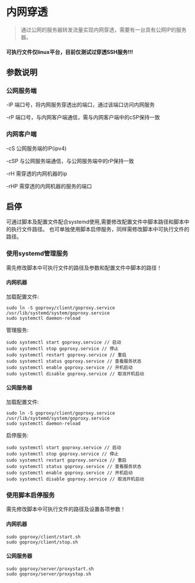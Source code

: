# 内网穿透
> 通过公网的服务器转发流量实现内网穿透，需要有一台具有公网IP的服务器。
#### 可执行文件仅linux平台，目前仅测试过穿透SSH服务!!!
## 参数说明
### 公网服务端

-lP 端口号，将内网服务穿透出的端口，通过该端口访问内网服务

-rP 端口号，与内网客户端通信，需与内网客户端中的cSP保持一致
### 内网客户端

-cS 公网服务端的IP(ipv4)

-cSP 与公网服务端通信，与公网服务端中的rP保持一致

-rH 需穿透的内网机器的ip

-rHP 需穿透的内网机器的服务的端口
## 启停
可通过脚本及配置文件配合systemd使用,需要修改配置文件中脚本路径和脚本中的执行文件路径。
也可单独使用脚本启停服务，同样需修改脚本中可执行文件的路径。
### 使用systemd管理服务
需先修改脚本中可执行文件的路径及参数和配置文件中脚本的路径！
#### 内网机器
加载配置文件:
```shell
sudo ln -S goproxy/client/goproxy.service /usr/lib/systemd/system/goproxy.service
sudo systemctl daemon-reload
```
管理服务:
```shell
sudo systemctl start goproxy.service // 启动
sudo systemctl stop goproxy.service // 停止
sudo systemctl restart goproxy.service // 重启
sudo systemctl status goproxy.service // 查看服务状态
sudo systemctl enable goproxy.service // 开机启动
sudo systemctl disable goproxy.service // 取消开机启动
```
#### 公网服务器
加载配置文件:
```shell
sudo ln -S goproxy/client/goproxy.service /usr/lib/systemd/system/goproxy.service
sudo systemctl daemon-reload
```
启停服务:
```shell
sudo systemctl start goproxy.service // 启动
sudo systemctl stop goproxy.service // 停止
sudo systemctl restart goproxy.service // 重启
sudo systemctl status goproxy.service // 查看服务状态
sudo systemctl enable goproxy.service // 开机启动
sudo systemctl disable goproxy.service // 取消开机启动
```
### 使用脚本启停服务
需先修改脚本中可执行文件的路径及设置各项参数！
#### 内网机器
```shell
sudo goproxy/client/start.sh
sudo goproxy/client/stop.sh
```
#### 公网服务器
```shell
sudo goproxy/server/proxystart.sh
sudo goproxy/server/proxystop.sh
```
